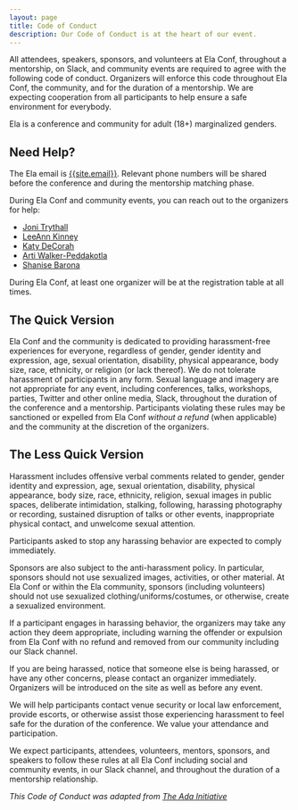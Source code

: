 ```yaml
---
layout: page
title: Code of Conduct
description: Our Code of Conduct is at the heart of our event.
---
```



All attendees, speakers, sponsors, and volunteers at Ela Conf, throughout a mentorship, on Slack, and community events are required to agree with the following code of conduct. Organizers will enforce this code throughout Ela Conf, the community, and for the duration of a mentorship. We are expecting cooperation from all participants to help ensure a safe environment for everybody.

Ela is a conference and community for adult (18+) marginalized genders.

## Need Help?

The Ela email is [{{site.email}}](mailto:{{site.email}}). Relevant phone numbers will be shared before the conference and during the mentorship matching phase.

During Ela Conf and community events, you can reach out to the organizers for help:

* [Joni Trythall](/organizers/joni-trythall/)
* [LeeAnn Kinney](/organizers/leeann-kinney/)
* [Katy DeCorah](/organizers/katy-decorah/)
* [Arti Walker-Peddakotla](/organizers/arti-walker-peddakotla/)
* [Shanise Barona](/organizers/shanise-barona/)

During Ela Conf, at least one organizer will be at the registration table at all times.

## The Quick Version

Ela Conf and the community is dedicated to providing harassment-free experiences for everyone, regardless of gender, gender identity and expression, age, sexual orientation, disability, physical appearance, body size, race, ethnicity, or religion (or lack thereof). We do not tolerate harassment of participants in any form. Sexual language and imagery are not appropriate for any event, including conferences, talks, workshops, parties, Twitter and other online media, Slack, throughout the duration of the conference and a mentorship. Participants violating these rules may be sanctioned or expelled from Ela Conf *without a refund* (when applicable) and the community at the discretion of the organizers.

## The Less Quick Version

Harassment includes offensive verbal comments related to gender, gender identity and expression, age, sexual orientation, disability, physical appearance, body size, race, ethnicity, religion, sexual images in public spaces, deliberate intimidation, stalking, following, harassing photography or recording, sustained disruption of talks or other events, inappropriate physical contact, and unwelcome sexual attention.

Participants asked to stop any harassing behavior are expected to comply immediately.

Sponsors are also subject to the anti-harassment policy. In particular, sponsors should not use sexualized images, activities, or other material. At Ela Conf or within the Ela community, sponsors (including volunteers) should not use sexualized clothing/uniforms/costumes, or otherwise, create a sexualized environment.

If a participant engages in harassing behavior, the organizers may take any action they deem appropriate, including warning the offender or expulsion from Ela Conf with no refund and removed from our community including our Slack channel.

If you are being harassed, notice that someone else is being harassed, or have any other concerns, please contact an organizer immediately. Organizers will be introduced on the site as well as before any event.

We will help participants contact venue security or local law enforcement, provide escorts, or otherwise assist those experiencing harassment to feel safe for the duration of the conference. We value your attendance and participation.

We expect participants, attendees, volunteers, mentors, sponsors, and speakers to follow these rules at all Ela Conf including social and community events, in our Slack channel, and throughout the duration of a mentorship relationship.

*This Code of Conduct was adapted from [The Ada Initiative](http://geekfeminism.wikia.com/wiki/Conference_anti-harassment/Policy)*
